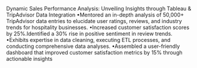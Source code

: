 Dynamic Sales Performance Analysis: Unveiling Insights through Tableau & TripAdvisor Data Integration
•Mentored an in-depth analysis of 50,000+ TripAdvisor data entries to elucidate user ratings, reviews,
and industry trends for hospitality businesses.
•Increased customer satisfaction scores by 25%.Identified a 30% rise in positive sentiment in review
trends.
•Exhibits expertise in data cleaning, executing ETL processes, and conducting comprehensive data
analyses.
•Assembled a user-friendly dashboard that improved customer satisfaction metrics by 15% through
actionable insights
